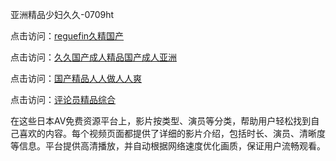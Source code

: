 亚洲精品少妇久久-0709ht

点击访问：<a href="https://heiliaoow5kzm.pages.dev">reguefin久精国产</a>

点击访问：<a href="https://heiliao2dmwwy.pages.dev">久久国产成人精品国产成人亚洲</a>

点击访问：<a href="https://heiliaoll4qsx.pages.dev">国产精品人人做人人爽</a>

点击访问：<a href="https://heiliaowzu4ur.pages.dev">评论员精品综合</a>

在这些日本AV免费资源平台上，影片按类型、演员等分类，帮助用户轻松找到自己喜欢的内容。每个视频页面都提供了详细的影片介绍，包括时长、演员、清晰度等信息。平台提供高清播放，并自动根据网络速度优化画质，保证用户流畅观看。

<span style="display:none;">[Canonical link](）</span>
